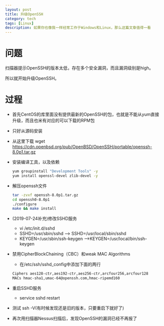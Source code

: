 ```yaml
---
layout: post
title: 升级OpenSSH
category: tech
tags: [Linux]
description: 如果你也像我一样经常工作于Windows和Linux，那么这篇文章值得一看
---
```


# 问题

扫描器提示OpenSSH的版本太低，存在多个安全漏洞，而且漏洞级别是high。

所以就开始升级OpenSSH。

# 过程

- 首先CentOS的库里面没有提供最新的OpenSSH的包，也就是不能从yum直接升级，而且也米有对应的可以下载的RPM包

- 只好从源码安装

- 从这里下载   wget https://cdn.openbsd.org/pub/OpenBSD/OpenSSH/portable/openssh-8.0p1.tar.gz

- 安装编译工具，以及依赖

  ```bash
  yum groupinstall "Development Tools" -y
  yum install openssl-devel zlib-devel -y
  ```

- 解压openssh文件

  ```bash
  tar -zvxf openssh-8.0p1.tar.gz
  cd openssh0-8.0p1
  ./configure
  make && make install
  ```

- (2019-07-24补充)修改SSHD服务

  - vi /etc/init.d/sshd
  - SSHD=/usr/sbin/sshd —> SSHD=/usr/local/sbin/sshd
  - KEYGEN=/usr/sbin/ssh-keygen —>KEYGEN=/usr/local/bin/ssh-keygen

- 禁用CipherBlockChaining（CBC）和weak MAC Algorithms

  - 在/etc/ssh/sshd_config中添加下面的两行

  ```bash
  Ciphers aes128-ctr,aes192-ctr,aes256-ctr,arcfour256,arcfour128
  MACs hmac-sha1,umac-64@openssh.com,hmac-ripemd160
  ```

- 重启SSHD服务

  - service sshd restart

- 测试 ssh -V(有时候发现还是旧的版本，只要重启下就好了)

- 再次用扫描器Nessus扫描后，发现OpenSSH的漏洞已经不再报了
